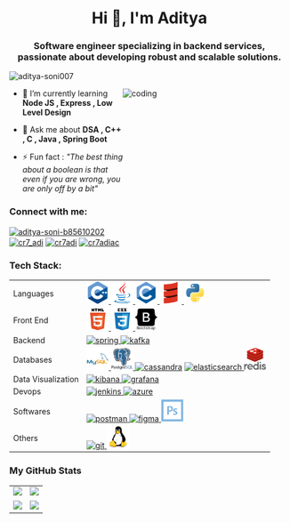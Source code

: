 <h1 align="center">Hi 👋, I'm Aditya</h1>
<h3 align="center">Software engineer specializing in backend services, passionate about developing robust and scalable solutions.</h3>

<p align="left"> <img src="https://komarev.com/ghpvc/?username=aditya-soni007&label=Profile%20views&color=0e75b6&style=flat" alt="aditya-soni007" /> </p>
<img align="right" alt="coding" height="300" width="300" src="https://i.pinimg.com/736x/f7/a3/2d/f7a32dc944050a2efaf520d505500674.jpg">

- 🌱 I’m currently learning **Node JS , Express , Low Level Design**

- 💬 Ask me about **DSA , C++ , C , Java , Spring Boot**
-  ⚡ Fun fact : *"The best thing about a boolean is that even
                  if you are wrong, you are only off by a bit"*


<h3 align="left">Connect with me:</h3>
<p align="left">
<a href="https://linkedin.com/in/aditya-soni-b85610202" target="blank"><img align="center" src="https://raw.githubusercontent.com/rahuldkjain/github-profile-readme-generator/master/src/images/icons/Social/linked-in-alt.svg" alt="aditya-soni-b85610202" height="30" width="40" /></a>
<a href="https://www.codechef.com/users/cr7_adi" target="blank"><img align="center" src="https://cdn.jsdelivr.net/npm/simple-icons@3.1.0/icons/codechef.svg" alt="cr7_adi" height="30" width="40" /></a>
<a href="https://www.leetcode.com/cr7adi" target="blank"><img align="center" src="https://raw.githubusercontent.com/rahuldkjain/github-profile-readme-generator/master/src/images/icons/Social/leet-code.svg" alt="cr7adi" height="30" width="40" /></a>
<a href="https://auth.geeksforgeeks.org/user/cr7adiac" target="blank"><img align="center" src="https://raw.githubusercontent.com/rahuldkjain/github-profile-readme-generator/master/src/images/icons/Social/geeks-for-geeks.svg" alt="cr7adiac" height="30" width="40" /></a>
</p>



<!-- Language and tools stuff start here  -->
<h3 align="left">Tech Stack:</h3>
<p align="left"> 
<table>
	<tr>
		<td>Languages </td>
			<td>
		<a href="https://isocpp.org/" target="_blank" rel="noreferrer"><img src="https://raw.githubusercontent.com/devicons/devicon/master/icons/cplusplus/cplusplus-original.svg" alt="cplusplus" width="40" height="40"/> </a> <a href="https://www.w3schools.com/css/" target="_blank" rel="noreferrer"> 
		<a href="https://www.java.com/en/" target="_blank" rel="noreferrer">
		<img src="https://raw.githubusercontent.com/devicons/devicon/master/icons/java/java-original.svg" alt="java" width="40" height="40"/> </a> 
		<a href="https://www.cprogramming.com/" target="_blank" rel="noreferrer">	
		 <img src="https://raw.githubusercontent.com/devicons/devicon/master/icons/c/c-original.svg" alt="c" width="40" height="40"/> </a> <a href="https://cassandra.apache.org/" target="_blank" rel="noreferrer">	
		 <a href="https://www.scala-lang.org" target="_blank" rel="noreferrer"> <img src="https://raw.githubusercontent.com/devicons/devicon/master/icons/scala/scala-original.svg" alt="scala" width="40" height="40"/> </a> 
		 <a href="https://www.python.org" target="_blank" rel="noreferrer"> <img src="https://raw.githubusercontent.com/devicons/devicon/master/icons/python/python-original.svg" alt="python" width="40" height="40"/> </a>
	  </td>
   </tr>
	<tr>
		<td>Front End</td>
		<td>
	<a href="https://www.w3.org/html/" target="_blank" rel="noreferrer"> <img src="https://raw.githubusercontent.com/devicons/devicon/master/icons/html5/html5-original-wordmark.svg" alt="html5" width="40" height="40"/> </a>
	</a> <a href="https://www.w3schools.com/cpp/" target="_blank" rel="noreferrer"> <img src="https://raw.githubusercontent.com/devicons/devicon/master/icons/css3/css3-original-wordmark.svg" alt="css3" width="40" height="40"/> </a> 
	</a> <a href="https://getbootstrap.com" target="_blank" rel="noreferrer"> <img src="https://raw.githubusercontent.com/devicons/devicon/master/icons/bootstrap/bootstrap-plain-wordmark.svg" alt="bootstrap" width="40" height="40"/> </a>
	</td>
   </tr>
   <tr>
		<td>Backend</td>
		<td>
		<a href="https://spring.io/" target="_blank" rel="noreferrer"> <img src="https://www.vectorlogo.zone/logos/springio/springio-icon.svg" alt="spring" width="40" height="40"/> </a> 
		 <a href="https://kafka.apache.org/" target="_blank" rel="noreferrer"> <img src="https://www.vectorlogo.zone/logos/apache_kafka/apache_kafka-icon.svg" alt="kafka" width="40" height="40"/> </a>
	</td>
  </tr>
  <tr>
	<td>Databases</td>
	<td>
			<a href="https://www.mysql.com/" target="_blank" rel="noreferrer"> <img src="https://raw.githubusercontent.com/devicons/devicon/master/icons/mysql/mysql-original-wordmark.svg" alt="mysql" width="40" height="40"/> </a> 
			 <a href="https://www.postgresql.org" target="_blank" rel="noreferrer"> <img src="https://raw.githubusercontent.com/devicons/devicon/master/icons/postgresql/postgresql-original-wordmark.svg" alt="postgresql" width="40" height="40"/> </a>
			 <a href="https://cassandra.apache.org/_/index.html/" target="_blank" rel="noreferrer"> <img src="https://www.vectorlogo.zone/logos/apache_cassandra/apache_cassandra-icon.svg" alt="cassandra" width="40" height="40"/></a>	
			 <a href="https://www.elastic.co" target="_blank" rel="noreferrer"> <img src="https://www.vectorlogo.zone/logos/elastic/elastic-icon.svg" alt="elasticsearch" width="40" height="40"/> </a>
			 <a href="https://redis.io" target="_blank" rel="noreferrer"> <img src="https://raw.githubusercontent.com/devicons/devicon/master/icons/redis/redis-original-wordmark.svg" alt="redis" width="40" height="40"/> </a>
  </td>
</tr>
<tr>
	<td>Data Visualization</td>
	<td>
		 <a href="https://www.elastic.co/kibana" target="_blank" rel="noreferrer"> <img src="https://www.vectorlogo.zone/logos/elasticco_kibana/elasticco_kibana-icon.svg" alt="kibana" width="40" height="40"/> </a>
		<a href="https://grafana.com" target="_blank" rel="noreferrer"> <img src="https://www.vectorlogo.zone/logos/grafana/grafana-icon.svg" alt="grafana" width="40" height="40"/> </a>
   </td>
</tr>
	<tr>
		<td>Devops</td>
		<td>
		<a href="https://www.jenkins.io" target="_blank" rel="noreferrer"> <img src="https://www.vectorlogo.zone/logos/jenkins/jenkins-icon.svg" alt="jenkins" width="40" height="40"/> </a> 
		<a href="https://azure.microsoft.com/en-in/" target="_blank" rel="noreferrer"> <img src="https://www.vectorlogo.zone/logos/microsoft_azure/microsoft_azure-icon.svg" alt="azure" width="40" height="40"/> </a> 
	</td>	
  </tr>
  <tr>
		  <td>Softwares</td>
		   <td>
			<a href="https://postman.com" target="_blank" rel="noreferrer"> <img src="https://www.vectorlogo.zone/logos/getpostman/getpostman-icon.svg" alt="postman" width="40" height="40"/> </a> 
			<a href="https://www.figma.com/" target="_blank" rel="noreferrer"> <img src="https://www.vectorlogo.zone/logos/figma/figma-icon.svg" alt="figma" width="40" height="40"/> </a> 
			<a href="https://www.photoshop.com/en" target="_blank" rel="noreferrer"> <img src="https://raw.githubusercontent.com/devicons/devicon/master/icons/photoshop/photoshop-line.svg" alt="photoshop" width="40" height="40"/> </a>
	 </td>
  </tr>
  <tr>
	  <td>Others</td>
	  <td>
			<a href="https://git-scm.com/" target="_blank" rel="noreferrer"> <img src="https://www.vectorlogo.zone/logos/git-scm/git-scm-icon.svg" alt="git" width="40" height="40"/> </a>   
			  <a href="https://www.linux.org/" target="_blank" rel="noreferrer"> <img src="https://raw.githubusercontent.com/devicons/devicon/master/icons/linux/linux-original.svg" alt="linux" width="40" height="40"/> </a>  
   </td>
  </tr>
</table>
     </p>


<!-- Language and tools stuff endhere  -->



### My GitHub Stats

<table>

<tr>
<td>

<img src="https://github-readme-stats.vercel.app/api?username=Aditya-Soni007&count_private=true&show_icons=true&theme=tokyonight"/>

</td>
<td>

<img src="https://github-readme-stats.vercel.app/api/top-langs/?username=Aditya-Soni007&langs_count=10&layout=compact&hide=php,scss,css,html,batchfile,gherkin,freemarker,xslt,tsql,ruby"/>

</td>

</tr>

<tr>

<td>

<img src="https://github-readme-streak-stats.herokuapp.com/?user=Aditya-Soni007"/>

</td>





<td>

<img src="https://github-profile-trophy.vercel.app/?username=Aditya-Soni007&row=3&column=4&no-bg=true"/>

</td>

</tr>

</table>
